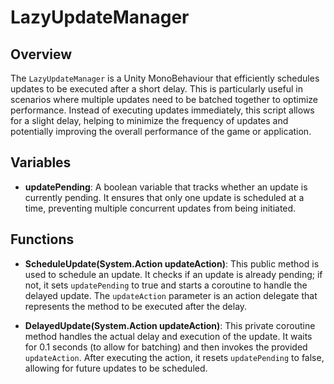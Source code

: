 # LazyUpdateManager

## Overview
The `LazyUpdateManager` is a Unity MonoBehaviour that efficiently schedules updates to be executed after a short delay. This is particularly useful in scenarios where multiple updates need to be batched together to optimize performance. Instead of executing updates immediately, this script allows for a slight delay, helping to minimize the frequency of updates and potentially improving the overall performance of the game or application.

## Variables

- **updatePending**: A boolean variable that tracks whether an update is currently pending. It ensures that only one update is scheduled at a time, preventing multiple concurrent updates from being initiated.

## Functions

- **ScheduleUpdate(System.Action updateAction)**: This public method is used to schedule an update. It checks if an update is already pending; if not, it sets `updatePending` to true and starts a coroutine to handle the delayed update. The `updateAction` parameter is an action delegate that represents the method to be executed after the delay.

- **DelayedUpdate(System.Action updateAction)**: This private coroutine method handles the actual delay and execution of the update. It waits for 0.1 seconds (to allow for batching) and then invokes the provided `updateAction`. After executing the action, it resets `updatePending` to false, allowing for future updates to be scheduled.